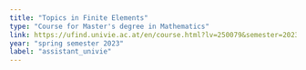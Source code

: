 ```yaml
---
title: "Topics in Finite Elements"
type: "Course for Master's degree in Mathematics"
link: https://ufind.univie.ac.at/en/course.html?lv=250079&semester=2023S
year: "spring semester 2023"
label: "assistant_univie"
---
```



